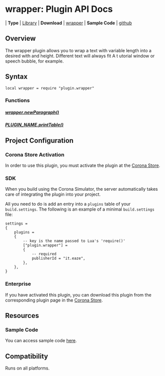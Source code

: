 
# wrapper: Plugin API Docs

| __Type__             | [Library](http://docs.coronalabs.com/api/type/Library.html)
| __Download__         | [wrapper](http://store.coronalabs.com/plugin/wrapper)
| __Sample Code__      | [github](http://store.coronalabs.com/plugin/wrapper)

## Overview

The wrapper plugin allows you to wrap a text with variable length into a desired with and height. Different text will always fit A t utorial window or speech bubble, for example.


## Syntax

	local wrapper = require "plugin.wrapper"

### Functions

##### [wrapper.newParagraph()](newParagraph.markdown)

##### [PLUGIN_NAME.printTable()](printTable.markdown)



## Project Configuration

### Corona Store Activation

In order to use this plugin, you must activate the plugin at the [Corona Store](http://store.coronalabs.com/plugin/wrapper).


### SDK

When you build using the Corona Simulator, the server automatically takes care of integrating the plugin into your project. 

All you need to do is add an entry into a `plugins` table of your `build.settings`. The following is an example of a minimal `build.settings` file:

``````
settings =
{
	plugins =
	{
		-- key is the name passed to Lua's 'require()'
		["plugin.wrapper"] =
		{
			-- required
			publisherId = "it.eaze",
		},
	},		
}
``````

### Enterprise

If you have activated this plugin, you can download this plugin from the corresponding plugin page in the [Corona Store](http://store.coronalabs.com/plugin/wrapper).



## Resources

### Sample Code

You can access sample code [here](SAMPLE_CODE_URL).




## Compatibility

Runs on all platforms.
